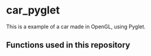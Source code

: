 # car_pyglet
This is a example of a car made in OpenGL, using Pyglet.

## Functions used in this repository

